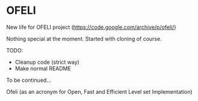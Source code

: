 # OFELI
New life for OFELI project (https://code.google.com/archive/p/ofeli/)

Nothing special at the moment. Started with cloning of course.

TODO:
* Cleanup code (strict way)
* Make normal README

To be continued...

Ofeli (as an acronym for Open, Fast and Efficient Level set Implementation)
